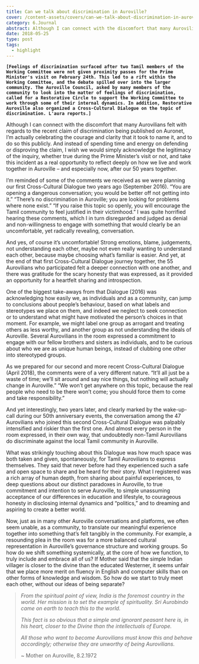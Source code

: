 ```yaml
---
title: Can we talk about discrimination in Auroville?
cover: /content-assets/covers/can-we-talk-about-discrimination-in-auroville.jpg
category: 6.Journal
abstract: Although I can connect with the discomfort that many Aurovilians felt with regards to the recent claim of discrimination being published on Auronet, I’m actually celebrating the courage and clarity that it took to name it, and to do so this publicly.
date: 2018-05-25
type: post
tags:
  - highlight
---
```


**`[Feelings of discrimination surfaced after two Tamil members of the Working Committee were not given proximity passes for the Prime Minister's visit on February 24th. This led to a rift within the Working Committee, and the debate spilled over into the larger community. The Auroville Council, asked by many members of the community to look into the matter of feelings of discrimination, called for a Restorative Circle to support the Working Committee to work through some of their internal dynamics. In addition, Restorative Auroville also organized a Cross-Cultural Dialogue on the topic of discrimination. L'aura reports.]`**

Although I can connect with the discomfort that many Aurovilians felt with regards to the recent claim of discrimination being published on Auronet, I’m actually celebrating the courage and clarity that it took to name it, and to do so this publicly. And instead of spending time and energy on defending or disproving the claim, I wish we would simply acknowledge the legitimacy of the inquiry, whether true during the Prime Minister’s visit or not, and take this incident as a real opportunity to reflect deeply on how we live and work together in Auroville – and especially now, after our 50 years together.

I’m reminded of some of the comments we received as we were planning our first Cross-Cultural Dialogue two years ago (September 2016). “You are opening a dangerous conversation; you would be better off not getting into it.” “There’s no discrimination in Auroville; you are looking for problems where none exist.” “If you raise this topic so openly, you will encourage the Tamil community to feel justified in their victimhood.” I was quite horrified hearing these comments, which I in turn disregarded and judged as denial and non-willingness to engage with something that would clearly be an uncomfortable, yet radically revealing, conversation.

And yes, of course it’s uncomfortable! Strong emotions, blame, judgements, not understanding each other, maybe not even really wanting to understand each other, because maybe choosing what’s familiar is easier. And yet, at the end of that first Cross-Cultural Dialogue journey together, the 55 Aurovilians who participated felt a deeper connection with one another, and there was gratitude for the scary honesty that was expressed, as it provided an opportunity for a heartfelt sharing and introspection.

One of the biggest take-aways from that Dialogue (2016) was acknowledging how easily we, as individuals and as a community, can jump to conclusions about people’s behaviour, based on what labels and stereotypes we place on them, and indeed we neglect to seek connection or to understand what might have motivated the person’s choices in that moment. For example, we might label one group as arrogant and treating others as less worthy, and another group as not understanding the ideals of Auroville. Several Aurovilians in the room expressed a commitment to engage with our fellow brothers and sisters as individuals, and to be curious about who we are as unique human beings, instead of clubbing one other into stereotyped groups.

As we prepared for our second and more recent Cross-Cultural Dialogue (April 2018), the comments were of a very different nature. “It’ll all just be a waste of time; we’ll sit around and say nice things, but nothing will actually change in Auroville.” “We won’t get anywhere on this topic, because the real people who need to be there won’t come; you should force them to come and take responsibility.”

And yet interestingly, two years later, and clearly marked by the wake-up-call during our 50th anniversary events, the conversation among the 47 Aurovilians who joined this second Cross-Cultural Dialogue was palpably intensified and riskier than the first one. And almost every person in the room expressed, in their own way, that undoubtedly non-Tamil Aurovilians do discriminate against the local Tamil community in Auroville. 

What was strikingly touching about this Dialogue was how much space was both taken and given, spontaneously, for Tamil Aurovilians to express themselves. They said that never before had they experienced such a safe and open space to share and be heard for their story. What I registered was a rich array of human depth, from sharing about painful experiences, to deep questions about our distinct paradoxes in Auroville, to true commitment and intention to serve Auroville, to simple unassuming acceptance of our differences in education and lifestyle, to courageous honesty in disclosing internal dynamics and “politics,” and to dreaming and aspiring to create a better world. 

Now, just as in many other Auroville conversations and platforms, we often seem unable, as a community, to translate our meaningful experience together into something that’s felt tangibly in the community. For example, a resounding plea in the room was for a more balanced cultural representation in Auroville’s governance structure and working groups. So how do we shift something systemically, at the core of how we function, to truly include and embrace all of us?  If Mother said that the simple Indian villager is closer to the divine than the educated Westerner, it seems unfair that we place more merit on fluency in English and computer skills than on other forms of knowledge and wisdom. So how do we start to truly meet each other, without our ideas of being separate?

> _From the spiritual point of view, India is the foremost country in the world. Her mission is to set the example of spirituality. Sri Aurobindo came on earth to teach this to the world._
>  
> _This fact is so obvious that a simple and ignorant peasant here is, in his heart, closer to the Divine than the intellectuals of Europe._
>  
> _All those who want to become Aurovilians must know this and behave accordingly; otherwise they are unworthy of being Aurovilians._
> 
> ~ Mother on Auroville, 8.2.1972
